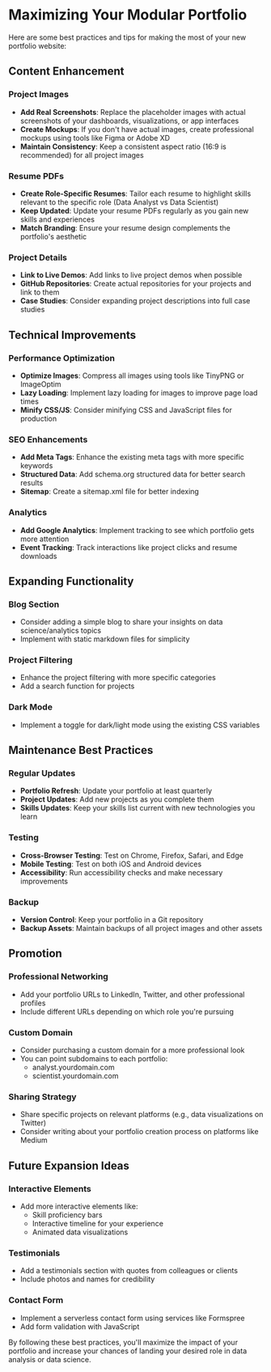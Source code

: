 # Maximizing Your Modular Portfolio

Here are some best practices and tips for making the most of your new portfolio website:

## Content Enhancement

### Project Images
- **Add Real Screenshots**: Replace the placeholder images with actual screenshots of your dashboards, visualizations, or app interfaces
- **Create Mockups**: If you don't have actual images, create professional mockups using tools like Figma or Adobe XD
- **Maintain Consistency**: Keep a consistent aspect ratio (16:9 is recommended) for all project images

### Resume PDFs
- **Create Role-Specific Resumes**: Tailor each resume to highlight skills relevant to the specific role (Data Analyst vs Data Scientist)
- **Keep Updated**: Update your resume PDFs regularly as you gain new skills and experiences
- **Match Branding**: Ensure your resume design complements the portfolio's aesthetic

### Project Details
- **Link to Live Demos**: Add links to live project demos when possible
- **GitHub Repositories**: Create actual repositories for your projects and link to them
- **Case Studies**: Consider expanding project descriptions into full case studies

## Technical Improvements

### Performance Optimization
- **Optimize Images**: Compress all images using tools like TinyPNG or ImageOptim
- **Lazy Loading**: Implement lazy loading for images to improve page load times
- **Minify CSS/JS**: Consider minifying CSS and JavaScript files for production

### SEO Enhancements
- **Add Meta Tags**: Enhance the existing meta tags with more specific keywords
- **Structured Data**: Add schema.org structured data for better search results
- **Sitemap**: Create a sitemap.xml file for better indexing

### Analytics
- **Add Google Analytics**: Implement tracking to see which portfolio gets more attention
- **Event Tracking**: Track interactions like project clicks and resume downloads

## Expanding Functionality

### Blog Section
- Consider adding a simple blog to share your insights on data science/analytics topics
- Implement with static markdown files for simplicity

### Project Filtering
- Enhance the project filtering with more specific categories
- Add a search function for projects

### Dark Mode
- Implement a toggle for dark/light mode using the existing CSS variables

## Maintenance Best Practices

### Regular Updates
- **Portfolio Refresh**: Update your portfolio at least quarterly
- **Project Updates**: Add new projects as you complete them
- **Skills Updates**: Keep your skills list current with new technologies you learn

### Testing
- **Cross-Browser Testing**: Test on Chrome, Firefox, Safari, and Edge
- **Mobile Testing**: Test on both iOS and Android devices
- **Accessibility**: Run accessibility checks and make necessary improvements

### Backup
- **Version Control**: Keep your portfolio in a Git repository
- **Backup Assets**: Maintain backups of all project images and other assets

## Promotion

### Professional Networking
- Add your portfolio URLs to LinkedIn, Twitter, and other professional profiles
- Include different URLs depending on which role you're pursuing

### Custom Domain
- Consider purchasing a custom domain for a more professional look
- You can point subdomains to each portfolio:
  - analyst.yourdomain.com
  - scientist.yourdomain.com

### Sharing Strategy
- Share specific projects on relevant platforms (e.g., data visualizations on Twitter)
- Consider writing about your portfolio creation process on platforms like Medium

## Future Expansion Ideas

### Interactive Elements
- Add more interactive elements like:
  - Skill proficiency bars
  - Interactive timeline for your experience
  - Animated data visualizations

### Testimonials
- Add a testimonials section with quotes from colleagues or clients
- Include photos and names for credibility

### Contact Form
- Implement a serverless contact form using services like Formspree
- Add form validation with JavaScript

By following these best practices, you'll maximize the impact of your portfolio and increase your chances of landing your desired role in data analysis or data science.